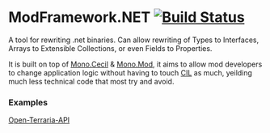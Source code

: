 # ModFramework.NET  [![Build Status](https://travis-ci.org/DeathCradle/ModFramework.NET.svg?branch=default)](https://travis-ci.org/DeathCradle/ModFramework.NET)
A tool for rewriting .net binaries. Can allow rewriting of Types to Interfaces, Arrays to Extensible Collections, or even Fields to Properties.

It is built on top of [Mono.Cecil](https://github.com/jbevain/cecil) & [Mono.Mod](https://github.com/MonoMod/MonoMod), it aims to allow mod developers to change application logic without having to touch [CIL](https://en.wikipedia.org/wiki/Common_Intermediate_Language) as much, yeilding much less technical code that most try and avoid.

### Examples
[Open-Terraria-API](https://github.com/DeathCradle/Open-Terraria-API/tree/upcoming)

